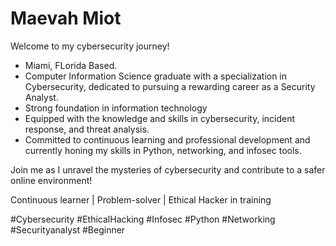 # Maevah Miot

Welcome to my cybersecurity journey! 

- Miami, FLorida Based.
- Computer Information Science graduate with a specialization in Cybersecurity, dedicated to pursuing a rewarding career as a Security Analyst.
- Strong foundation in information technology
- Equipped with the knowledge and skills in cybersecurity, incident response, and threat analysis.
- Committed to continuous learning and professional development and currently honing my skills in Python, networking, and infosec tools. 

Join me as I unravel the mysteries of cybersecurity and contribute to a safer online environment!

Continuous learner | Problem-solver | Ethical Hacker in training 

#Cybersecurity #EthicalHacking #Infosec #Python #Networking #Securityanalyst #Beginner 
